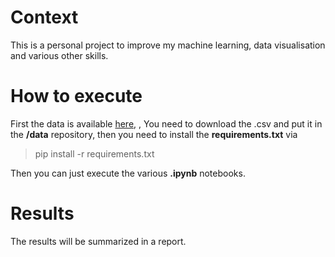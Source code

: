 # Context
This is a personal project to improve my machine learning, data visualisation and various other skills.

# How to execute

First the data is available <a href="https://www.kaggle.com/datasets/mlg-ulb/creditcardfraud?resource=download">here<a/>, , You need to download the .csv and put it in the **/data** repository, then you need to install the **requirements.txt** via 

> pip install -r requirements.txt

Then you can just execute the various **.ipynb** notebooks.
  
# Results
  
The results will be summarized in a report.
